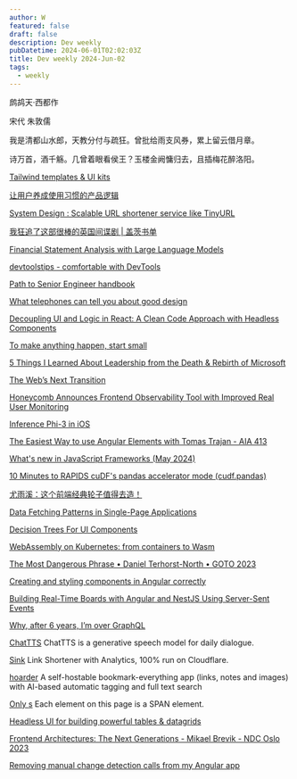 ```yaml
---
author: W
featured: false
draft: false
description: Dev weekly
pubDatetime: 2024-06-01T02:02:03Z
title: Dev weekly 2024-Jun-02
tags:
  - weekly
---
```


鹧鸪天·西都作

宋代 朱敦儒

我是清都山水郎，天教分付与疏狂。曾批给雨支风券，累上留云借月章。

诗万首，酒千觞。几曾着眼看侯王？玉楼金阙慵归去，且插梅花醉洛阳。

[Tailwind templates & UI kits](https://www.tailwindawesome.com/)

[让用户养成使用习惯的产品逻辑](https://www.zcool.com.cn/work/ZNjczMDA1NzY=.html)

[System Design : Scalable URL shortener service like TinyURL](https://medium.com/@sandeep4.verma/system-design-scalable-url-shortener-service-like-tinyurl-106f30f23a82)

[我狂追了这部很棒的英国间谍剧 | 盖茨书单](https://mp.weixin.qq.com/s/ibi2JAMiO4KNLsYzRpQ2zw)

[Financial Statement Analysis with Large Language Models](https://news.ycombinator.com/item?id=40468518)

[devtoolstips - comfortable with DevTools](https://devtoolstips.org)

[Path to Senior Engineer handbook](https://github.com/jordan-cutler/path-to-senior-engineer-handbook)

[What telephones can tell you about good design](https://uxdesign.cc/what-telephones-can-tell-you-about-good-design-6c24885ca7e9)

[Decoupling UI and Logic in React: A Clean Code Approach with Headless Components](https://itnext.io/decoupling-ui-and-logic-in-react-a-clean-code-approach-with-headless-components-82e46b5820c)

[To make anything happen, start small](https://blog.rescuetime.com/to-make-anything-happen-start-small/)

[5 Things I Learned About Leadership from the Death & Rebirth of Microsoft](https://dareobasanjo.medium.com/5-things-i-learned-about-leadership-from-the-death-rebirth-of-microsoft-3eaf42567061)

[The Web’s Next Transition](https://www.epicweb.dev/the-webs-next-transition)

[Honeycomb Announces Frontend Observability Tool with Improved Real User Monitoring](https://www.infoq.com/news/2024/05/honeycomb-frontend-observability/)

[Inference Phi-3 in iOS](https://github.com/microsoft/Phi-3CookBook/blob/main/md/03.Inference/iOS_Inference.md)

[The Easiest Way to use Angular Elements with Tomas Trajan - AIA 413](https://www.spreaker.com/episode/the-easiest-way-to-use-angular-elements-with-tomas-trajan-aia-413--59958446)

[What's new in JavaScript Frameworks (May 2024)](https://developer.chrome.com/blog/frameworks-may-2024)

[10 Minutes to RAPIDS cuDF's pandas accelerator mode (cudf.pandas)](https://colab.research.google.com/drive/12tCzP94zFG2BRduACucn5Q_OcX1TUKY3?s=09)

[尤雨溪：这个前端经典轮子值得去造！](https://mp.weixin.qq.com/s/7jK2YFFwTKxGv80ddE_Frw)

[Data Fetching Patterns in Single-Page Applications](https://martinfowler.com/articles/data-fetch-spa.html)

[Decision Trees For UI Components](https://www.smashingmagazine.com/2024/05/decision-trees-ui-components/)

[WebAssembly on Kubernetes: from containers to Wasm](https://www.secondstate.io/articles/webassembly-on-kubernetes-part2/)

[The Most Dangerous Phrase • Daniel Terhorst-North • GOTO 2023](https://www.youtube.com/watch?v=WPCrGYjrJ1Y)

[Creating and styling components in Angular correctly](https://medium.com/@maks-dolgikh/creating-and-styling-components-in-angular-correctly-52c93b062759)

[Building Real-Time Boards with Angular and NestJS Using Server-Sent Events](https://www.danywalls.com/building-real-time-boards-with-angular-and-nestjs-using-server-sent-events)

[Why, after 6 years, I’m over GraphQL](https://bessey.dev/blog/2024/05/24/why-im-over-graphql/)

[ChatTTS](https://github.com/2noise/ChatTTS) ChatTTS is a generative speech model for daily dialogue.

[Sink](https://github.com/ccbikai/Sink) Link Shortener with Analytics, 100% run on Cloudflare.

[hoarder](https://github.com/hoarder-app/hoarder) A self-hostable bookmark-everything app (links, notes and images) with AI-based automatic tagging and full text search

[Only <SPAN>s](https://onlyspans.net/) Each element on this page is a SPAN element.

[Headless UI for building powerful tables & datagrids](https://github.com/TanStack/table)

[Frontend Architectures: The Next Generations - Mikael Brevik - NDC Oslo 2023](https://www.youtube.com/watch?v=nkBL340zOaM)

[Removing manual change detection calls from my Angular app](https://justangular.com/blog/removing-manual-cd-calls)

[]()

[]()

[]()

[]()

[]()

[]()

[]()
